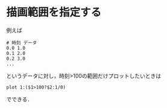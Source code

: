 # 描画範囲を指定する

例えば

```dat
# 時刻 データ
0.0 1.0
0.1 2.0
0.2 3.0
...
```

というデータに対し，時刻>100の範囲だけプロットしたいときは

```gnuplot
plot 1:($1>100?$2:1/0)
```

でできる．
